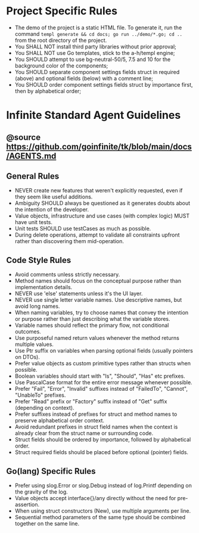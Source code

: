 # Project Specific Rules

- The demo of the project is a static HTML file. To generate it, run the command `templ generate && cd docs; go run ../demo/*.go; cd ..` from the root directory of the project.
- You SHALL NOT install third party libraries without prior approval;
- You SHALL NOT use Go templates, stick to the a-h/templ engine;
- You SHOULD attempt to use bg-neutral-50/5, 7.5 and 10 for the background color of the components;
- You SHOULD separate component settings fields struct in required (above) and optional fields (below) with a comment line;
- You SHOULD order component settings fields struct by importance first, then by alphabetical order;

# Infinite Standard Agent Guidelines

## @source https://github.com/goinfinite/tk/blob/main/docs/AGENTS.md

## General Rules

- NEVER create new features that weren't explicitly requested, even if they seem like useful additions.
- Ambiguity SHOULD always be questioned as it generates doubts about the intention of the developer.
- Value objects, infrastructure and use cases (with complex logic) MUST have unit tests.
- Unit tests SHOULD use testCases as much as possible.
- During delete operations, attempt to validate all constraints upfront rather than discovering them mid-operation.

## Code Style Rules

- Avoid comments unless strictly necessary.
- Method names should focus on the conceptual purpose rather than implementation details.
- NEVER use 'else' statements unless it's the UI layer.
- NEVER use single letter variable names. Use descriptive names, but avoid long names.
- When naming variables, try to choose names that convey the intention or purpose rather than just describing what the variable stores.
- Variable names should reflect the primary flow, not conditional outcomes.
- Use purposeful named return values whenever the method returns multiple values.
- Use Ptr suffix on variables when parsing optional fields (usually pointers on DTOs).
- Prefer value objects as custom primitive types rather than structs when possible.
- Boolean variables should start with "Is", "Should", "Has" etc prefixes.
- Use PascalCase format for the entire error message whenever possible.
- Prefer "Fail", "Error", "Invalid" suffixes instead of "FailedTo", "Cannot", "UnableTo" prefixes.
- Prefer "Read" prefix or "Factory" suffix instead of "Get" suffix (depending on context).
- Prefer suffixes instead of prefixes for struct and method names to preserve alphabetical order context.
- Avoid redundant prefixes in struct field names when the context is already clear from the struct name or surrounding code.
- Struct fields should be ordered by importance, followed by alphabetical order.
- Struct required fields should be placed before optional (pointer) fields.

## Go(lang) Specific Rules

- Prefer using slog.Error or slog.Debug instead of log.Printf depending on the gravity of the log.
- Value objects accept interface{}/any directly without the need for pre-assertion.
- When using struct constructors (New), use multiple arguments per line.
- Sequential method parameters of the same type should be combined together on the same line.
